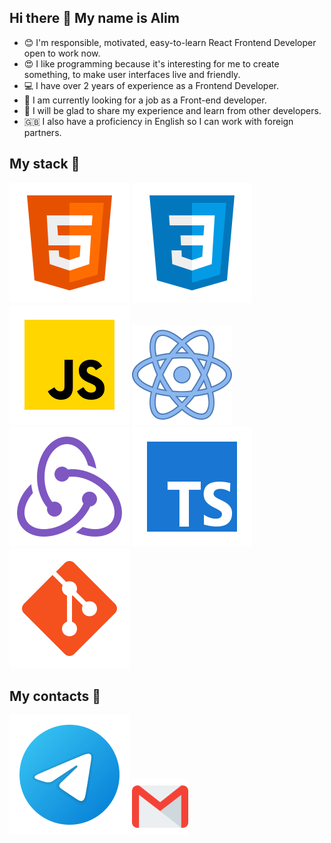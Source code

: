 ## Hi there 👋 My name is Alim

* 😊 I'm responsible, motivated, easy-to-learn React Frontend Developer open to work now.
* 😍 I like programming because it's interesting for me to create something, to make user interfaces live and friendly.
* 💻 I have over 2 years of experience as a Frontend Developer.
* 🔭 I am currently looking for a job as a Front-end developer.
* 👯 I will be glad to share my experience and learn from other developers.
* 🇬🇧 I also have a proficiency in English so I can work with foreign partners.

## My stack :rocket:
![HTML](/svg/html-5.svg)
![CSS](/svg/css3.svg)
![JS](/svg/JS.svg)
![React](/svg/react.svg)
![Redux](/svg/redux.svg)
![TS](/svg/TS.svg)
![Git](/svg/git.svg)

## My contacts :iphone:
[<img src="./svg/telegram.svg">](https://t.me/solemn_lament)
[<img src="./svg/gmail.svg" width="90px" height="90px">](mailto:alim.budaev.2000@gmail.com)


